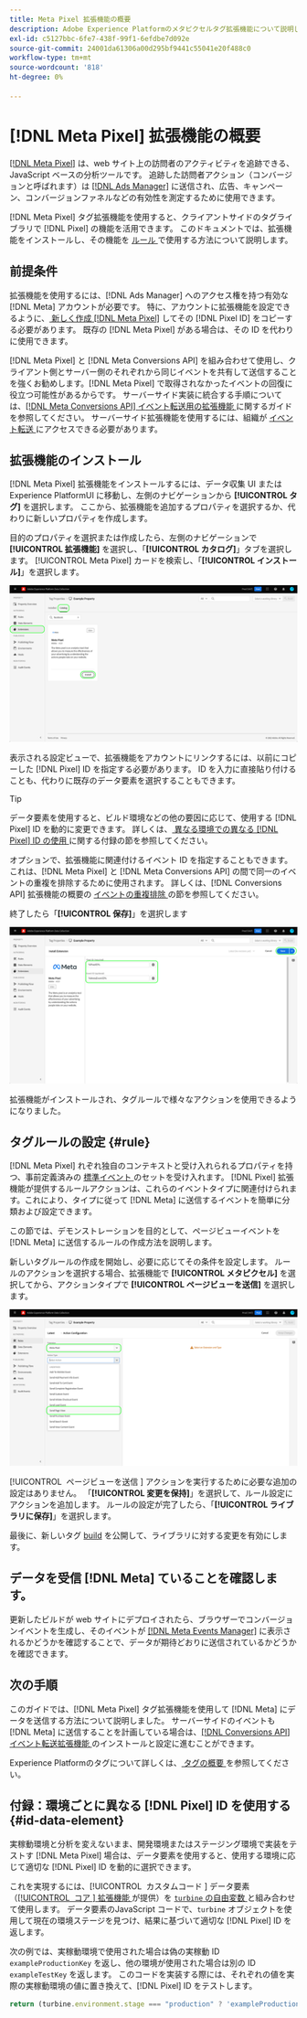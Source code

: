 ```yaml
---
title: Meta Pixel 拡張機能の概要
description: Adobe Experience Platformのメタピクセルタグ拡張機能について説明します。
exl-id: c5127bbc-6fe7-438f-99f1-6efdbe7d092e
source-git-commit: 24001da61306a00d295bf9441c55041e20f488c0
workflow-type: tm+mt
source-wordcount: '818'
ht-degree: 0%

---
```


# [!DNL Meta Pixel] 拡張機能の概要

[[!DNL Meta Pixel]](https://developers.facebook.com/docs/meta-pixel/) は、web サイト上の訪問者のアクティビティを追跡できる、JavaScript ベースの分析ツールです。 追跡した訪問者アクション（コンバージョンと呼ばれます）は [[!DNL Ads Manager]](https://www.facebook.com/business/tools/ads-manager) に送信され、広告、キャンペーン、コンバージョンファネルなどの有効性を測定するために使用できます。

[!DNL Meta Pixel] タグ拡張機能を使用すると、クライアントサイドのタグライブラリで [!DNL Pixel] の機能を活用できます。 このドキュメントでは、拡張機能をインストールし、その機能を [ ルール ](../../../ui/managing-resources/rules.md) で使用する方法について説明します。

## 前提条件

拡張機能を使用するには、[!DNL Ads Manager] へのアクセス権を持つ有効な [!DNL Meta] アカウントが必要です。 特に、アカウントに拡張機能を設定できるように、[ 新しく作成  [!DNL Meta Pixel]](https://www.facebook.com/business/help/952192354843755) してその [!DNL Pixel ID] をコピーする必要があります。 既存の [!DNL Meta Pixel] がある場合は、その ID を代わりに使用できます。

[!DNL Meta Pixel] と [!DNL Meta Conversions API] を組み合わせて使用し、クライアント側とサーバー側のそれぞれから同じイベントを共有して送信することを強くお勧めします。[!DNL Meta Pixel] で取得されなかったイベントの回復に役立つ可能性があるからです。 サーバーサイド実装に統合する手順については、[[!DNL Meta Conversions API]  イベント転送用の拡張機能 ](../../client/meta/overview.md) に関するガイドを参照してください。 サーバーサイド拡張機能を使用するには、組織が [ イベント転送 ](../../../ui/event-forwarding/overview.md) にアクセスできる必要があります。

## 拡張機能のインストール

[!DNL Meta Pixel] 拡張機能をインストールするには、データ収集 UI またはExperience PlatformUI に移動し、左側のナビゲーションから **[!UICONTROL タグ]** を選択します。 ここから、拡張機能を追加するプロパティを選択するか、代わりに新しいプロパティを作成します。

目的のプロパティを選択または作成したら、左側のナビゲーションで **[!UICONTROL 拡張機能]** を選択し、「**[!UICONTROL カタログ]**」タブを選択します。 [!UICONTROL Meta Pixel] カードを検索し、「**[!UICONTROL インストール]**」を選択します。

![ データ収集 UI の [!UICONTROL &#x200B; メタピクセル &#x200B;] 拡張機能に対して選択されている「[!UICONTROL &#x200B; インストール &#x200B;]」ボタン。](../../../images/extensions/client/meta/install.png)

表示される設定ビューで、拡張機能をアカウントにリンクするには、以前にコピーした [!DNL Pixel] ID を指定する必要があります。 ID を入力に直接貼り付けることも、代わりに既存のデータ要素を選択することもできます。

>[!TIP]
>
>データ要素を使用すると、ビルド環境などの他の要因に応じて、使用する [!DNL Pixel] ID を動的に変更できます。 詳しくは、[ 異なる環境での異なる  [!DNL Pixel] ID の使用 ](#id-data-element) に関する付録の節を参照してください。

オプションで、拡張機能に関連付けるイベント ID を指定することもできます。 これは、[!DNL Meta Pixel] と [!DNL Meta Conversions API] の間で同一のイベントの重複を排除するために使用されます。 詳しくは、[!DNL Conversions API] 拡張機能の概要の [ イベントの重複排除 ](../../server/meta/overview.md#event-deduplication) の節を参照してください。

終了したら「**[!UICONTROL 保存]**」を選択します

![ 拡張機能の設定ビューでデータ要素として提供された [!DNL Pixel] ID。](../../../images/extensions/client/meta/configure.png)

拡張機能がインストールされ、タグルールで様々なアクションを使用できるようになりました。

## タグルールの設定 {#rule}

[!DNL Meta Pixel] れぞれ独自のコンテキストと受け入れられるプロパティを持つ、事前定義済みの [ 標準イベント ](https://www.facebook.com/business/help/402791146561655) のセットを受け入れます。 [!DNL Pixel] 拡張機能が提供するルールアクションは、これらのイベントタイプに関連付けられます。これにより、タイプに従って [!DNL Meta] に送信するイベントを簡単に分類および設定できます。

この節では、デモンストレーションを目的として、ページビューイベントを [!DNL Meta] に送信するルールの作成方法を説明します。

新しいタグルールの作成を開始し、必要に応じてその条件を設定します。 ルールのアクションを選択する場合、拡張機能で **[!UICONTROL メタピクセル]** を選択してから、アクションタイプで **[!UICONTROL ページビューを送信]** を選択します。

![ データ収集 UI でルールに対して選択されている [!UICONTROL &#x200B; ページビューを送信 &#x200B;] アクションタイプ ](../../../images/extensions/client/meta/select-action.png)

[!UICONTROL &#x200B; ページビューを送信 &#x200B;] アクションを実行するために必要な追加の設定はありません。 「**[!UICONTROL 変更を保持]**」を選択して、ルール設定にアクションを追加します。 ルールの設定が完了したら、「**[!UICONTROL ライブラリに保存]**」を選択します。

最後に、新しいタグ [build](../../../ui/publishing/builds.md) を公開して、ライブラリに対する変更を有効にします。

## データを受信 [!DNL Meta] ていることを確認します。

更新したビルドが web サイトにデプロイされたら、ブラウザーでコンバージョンイベントを生成し、そのイベントが [[!DNL Meta Events Manager]](https://www.facebook.com/business/help/898185560232180) に表示されるかどうかを確認することで、データが期待どおりに送信されているかどうかを確認できます。

## 次の手順

このガイドでは、[!DNL Meta Pixel] タグ拡張機能を使用して [!DNL Meta] にデータを送信する方法について説明しました。 サーバーサイドのイベントも [!DNL Meta] に送信することを計画している場合は、[[!DNL Conversions API]  イベント転送拡張機能 ](../../server/meta/overview.md) のインストールと設定に進むことができます。

Experience Platformのタグについて詳しくは、[ タグの概要 ](../../../home.md) を参照してください。

## 付録：環境ごとに異なる [!DNL Pixel] ID を使用する {#id-data-element}

実稼動環境と分析を変えないまま、開発環境またはステージング環境で実装をテストす [!DNL Meta Pixel] 場合は、データ要素を使用すると、使用する環境に応じて適切な [!DNL Pixel] ID を動的に選択できます。

これを実現するには、[!UICONTROL &#x200B; カスタムコード &#x200B;] データ要素（[[!UICONTROL &#x200B; コア &#x200B;] 拡張機能 ](../core/overview.md) が提供）を [`turbine` の自由変数 ](../../../extension-dev/turbine.md) と組み合わせて使用します。 データ要素のJavaScript コードで、`turbine` オブジェクトを使用して現在の環境ステージを見つけ、結果に基づいて適切な [!DNL Pixel] ID を返します。

次の例では、実稼動環境で使用された場合は偽の実稼動 ID `exampleProductionKey` を返し、他の環境が使用された場合は別の ID `exampleTestKey` を返します。 このコードを実装する際には、それぞれの値を実際の実稼動環境の値に置き換えて、[!DNL Pixel] ID をテストします。

```js
return (turbine.environment.stage === "production" ? 'exampleProductionKey' : 'exampleTestKey');
```
